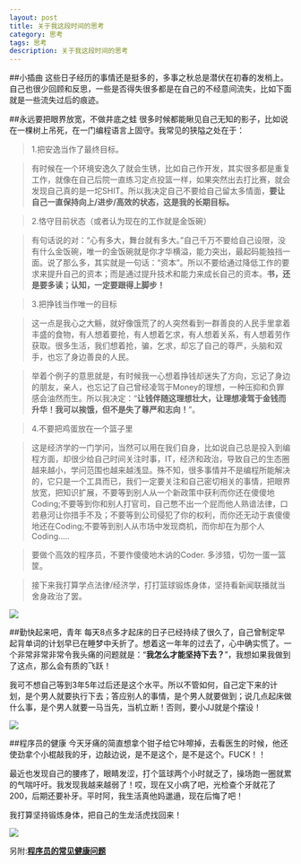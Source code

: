 ```yaml
---
layout: post
title: 关于我这段时间的思考
category: 思考
tags: 思考
description: 关于我这段时间的思考
---
```

##小插曲
这些日子经历的事情还是挺多的，多事之秋总是潜伏在初春的发梢上。自己也很少回顾和反思，一些是否得失很多都是在自己的不经意间流失，比如下面就是一些流失过后的痕迹。

##永远要把眼界放宽，不做井底之蛙
很多时候都能瞅见自己无知的影子，比如说在一棵树上吊死，在一门编程语言上固守。我常见的狭隘之处在于：
>1.把安逸当作了最终目标。

>有时候在一个环境安逸久了就会生锈，比如自己作开发，其实很多都是重复工作，就像在自己后院一直练习定点投篮一样，如果突然出去打比赛，就会发现自己真的是一坨SHIT。所以我决定自己不要给自己留太多情面，**要让自己一直保持向上/进步/高效的状态，这是我的长期目标。**

>2.恪守目前状态（或者认为现在的工作就是金饭碗）

>有句话说的对：“心有多大，舞台就有多大。”自己千万不要给自己设限，没有什么金饭碗，唯一的金饭碗就是你才华横溢，能力突出，最起码能独挡一面。说了那么多，其实就是一句话：“资本”。所以不要给通过降低工作的要求来提升自己的资本；而是通过提升技术和能力来成长自己的资本。**书，还是要多读；认知，一定要跟得上脚步！**

>3.把挣钱当作唯一的目标

>这一点是我心之大觞，就好像饿荒了的人突然看到一群善良的人民手里拿着丰盛的食物，有人想着要抢，有人想着乞求，有人想着关系，有人想着劳作获取。很多生活，我们想着抢，骗，乞求，却忘了自己的尊严，头脑和双手，也忘了身边善良的人民。

>举着个例子的意思就是，有时候我一心想着挣钱却迷失了方向，忘记了身边的朋友，亲人，也忘记了自己曾经凌驾于Money的理想，一种压抑和负罪感会油然而生。所以我决定：“**让钱伴随这理想壮大，让理想凌驾于金钱而升华！我可以挨饿，但不是失了尊严和志向！**”。

>4.不要把鸡蛋放在一个篮子里

>这是经济学的一门学问，当然可以用在我们自身，比如说自己总是投入到编程方面，却很少给自己时间关注时事，IT，经济和政治，导致自己的生态圈越来越小，学问范围也越来越浅显。殊不知，很多事情并不是编程所能解决的，它只是一个工具而已，我们一定要关注和自己密切相关的事情，把眼界放宽，把知识扩展，不要等到别人从一个新政策中获利而你还在傻傻地Coding;不要等到你和别人打官司，自己憋不出一个屁而他人熟谙法律，口若悬河让你措手不及；不要等到公司侵犯了你的权利，而你还无动于衷傻傻地还在Coding;不要等到别人从市场中发现商机，而你却在为那个人Coding.....

>要做个高效的程序员，不要作傻傻地木讷的Coder. 多涉猎，切勿一蛋一篮筐。

>接下来我打算学点法律/经济学，打打篮球锻炼身体，坚持看新闻联播就当舍身政治了罢。

![](http://pub1.chinadaily.com.cn/mhdasai/pics/mid/200605/20060501215412_249_077e29b1.jpg)


##勤快起来吧，青年
每天8点多才起床的日子已经持续了很久了，自己曾制定早起背单词的计划早已在睡梦中夭折了。想着这一年年的过去了，心中确实慌了。一个非常非常非常令我头痛的问题就是：“**我怎么才能坚持下去？**”，我想如果我做到了这点，那么会有质的飞跃！

我可不想自己等到3年5年过后还是这个水平。所以不管如何，自己定下来的计划，是个男人就要执行下去；答应别人的事情，是个男人就要做到；说几点起床做什么事，是个男人就要一马当先，当机立断！否则，要小JJ就是个摆设！

![](http://designurge.com/wp-content/uploads/2014/02/65.jpg)

##程序员的健康
今天牙痛的简直想拿个钳子给它咔嚓掉，去看医生的时候，他还使劲拿个小棍敲我的牙，边敲边说，是不是这个，是不是这个。FUCK！！

最近也发现自己的腰疼了，眼睛发涩，打个篮球两个小时就乏了，操场跑一圈就累的气喘吁吁。我发现我越来越弱了！哎，现在又小病了吧，光检查个牙就花了200，后期还要补牙。平时阿，我生活真他妈邋遢，现在后悔了吧！

我打算坚持锻炼身体，把自己的生龙活虎找回来！

![](http://howtostartinstandupcomedy.com/wp-content/uploads/2013/01/stand-up-comedian-05.jpg)


另附:[**程序员的常见健康问题**](http://www.csdn.net/article/2011-02-17/292096)


